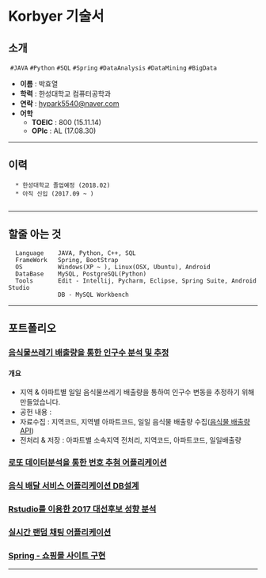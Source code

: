 # Korbyer 기술서


## 소개
  ```#JAVA``` ```#Python``` ```#SQL```  ```#Spring``` ```#DataAnalysis``` ```#DataMining``` ```#BigData``` 
* __이름__ : 박효열
* __학력__ : 한성대학교 컴퓨터공학과
* __연락__ : hypark5540@naver.com
* __어학__ 
  * __TOEIC__ : 800 (15.11.14) 
  * __OPIc__  : AL  (17.08.30)

- - -

## 이력
~~~
  * 한성대학교 졸업예정 (2018.02)
  * 아직 신입 (2017.09 ~ )
  
~~~

- - -

## 할줄 아는 것
~~~
  Language    JAVA, Python, C++, SQL
  FrameWork   Spring, BootStrap
  OS          Windows(XP ~ ), Linux(OSX, Ubuntu), Android
  DataBase    MySQL, PostgreSQL(Python)
  Tools       Edit - Intellij, Pycharm, Eclipse, Spring Suite, Android Studio
              DB - MySQL Workbench
~~~

- - -

## 포트폴리오

### [음식물쓰레기 배출량을 통한 인구수 분석 및 추정](https://github.com/Korbyer/JavaCrawler)

#### 개요

* 지역 & 아파트별 일일 음식물쓰레기 배출량을 통하여 인구수 변동을 추정하기 위해 만들었습니다.
* 공헌 내용 :
 * 자료수집 : 지역코드, 지역별 아파트코드, 일일 음식물 배출량 수집([음식물 배출량API](https://www.data.go.kr/dataset/3045421/openapi.do))
 * 전처리 & 저장 : 아파트별 소속지역 전처리, 지역코드, 아파트코드, 일일배출량


### [로또 데이터분석을 통한 번호 추첨 어플리케이션](https://github.com/Korbyer/MLModule)


### [음식 배달 서비스 어플리케이션 DB설계]()


### [Rstudio를 이용한 2017 대선후보 성향 분석](https://github.com/Korbyer/RModule_2017)

### [실시간 랜덤 채팅 어플리케이션](https://github.com/Korbyer/RandomChatting)

### [Spring - 쇼핑몰 사이트 구현](https://github.com/Korbyer/OnlineShopping)

- - -

